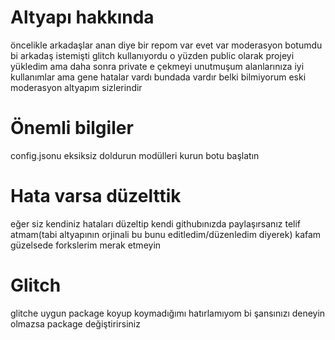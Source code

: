# Altyapı hakkında
öncelikle arkadaşlar anan diye bir repom var evet var moderasyon botumdu bi arkadaş istemişti glitch kullanıyordu o yüzden public olarak projeyi yükledim ama daha sonra private e çekmeyi unutmuşum alanlarınıza iyi kullanımlar ama gene hatalar vardı bundada vardır belki bilmiyorum eski moderasyon altyapım sizlerindir

# Önemli bilgiler
config.jsonu eksiksiz doldurun modülleri kurun botu başlatın

# Hata varsa düzelttik
eğer siz kendiniz hataları düzeltip kendi githubınızda paylaşırsanız telif atmam(tabi altyapının orjinali bu bunu editledim/düzenledim diyerek) kafam güzelsede forkslerim merak etmeyin

# Glitch
glitche uygun package koyup koymadığımı hatırlamıyom bi şansınızı deneyin olmazsa package değiştirirsiniz
